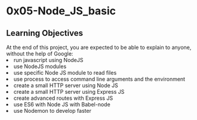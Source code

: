 <h1>0x05-Node_JS_basic</h1>

<h2>Learning Objectives</h2>
At the end of this project, you are expected to be able to explain to anyone, without the help of Google:

<li>run javascript using NodeJS</li>
<li>use NodeJS modules</li>
<li>use specific Node JS module to read files</li>
<li>use process to access command line arguments and the environment</li>
<li>create a small HTTP server using Node JS</li>
<li>create a small HTTP server using Express JS</li>
<li>create advanced routes with Express JS</li>
<li>use ES6 with Node JS with Babel-node</li>
<li>use Nodemon to develop faster</li>
